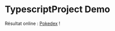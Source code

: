 # TypescriptProject Demo

Résultat online : [Pokedex](https://splendorous-brioche-5d75c1.netlify.app/) !